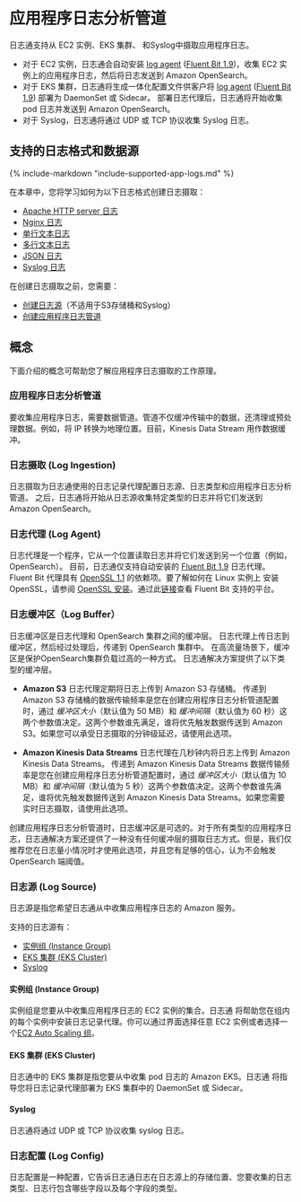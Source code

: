# 应用程序日志分析管道

日志通支持从 EC2 实例、EKS 集群、 和Syslog中摄取应用程序日志。

- 对于 EC2 实例，日志通会自动安装 [log agent](#logging-agent) ([Fluent Bit 1.9][fluent-bit])，收集 EC2 实例上的应用程序日志，然后将日志发送到 Amazon OpenSearch。
- 对于 EKS 集群，日志通将生成一体化配置文件供客户将 [log agent](#logging-agent) ([Fluent Bit 1.9][fluent-bit]) 部署为 DaemonSet 或 Sidecar。 部署日志代理后，日志通将开始收集 pod 日志并发送到 Amazon OpenSearch。
- 对于 Syslog，日志通将通过 UDP 或 TCP 协议收集 Syslog 日志。

## 支持的日志格式和数据源
{%
include-markdown "include-supported-app-logs.md"
%}

在本章中，您将学习如何为以下日志格式创建日志摄取：

- [Apache HTTP server 日志](./apache.md)
- [Nginx 日志](./nginx.md)
- [单行文本日志](./single-line-text.md)
- [多行文本日志](./multi-line-text.md)
- [JSON 日志](./json.md)
- [Syslog 日志](./syslog.md)

在创建日志摄取之前，您需要：

- [创建日志源](./create-log-source.md)（不适用于S3存储桶和Syslog）
- [创建应用程序日志管道](./create-applog-pipeline.md)

## 概念

下面介绍的概念可帮助您了解应用程序日志摄取的工作原理。

### 应用程序日志分析管道

要收集应用程序日志，需要数据管道。管道不仅缓冲传输中的数据，还清理或预处理数据。例如，将 IP 转换为地理位置。目前，Kinesis Data Stream 用作数据缓冲。

### 日志摄取 (Log Ingestion)
日志摄取为日志通使用的日志记录代理配置日志源、日志类型和应用程序日志分析管道。
之后，日志通将开始从日志源收集特定类型的日志并将它们发送到 Amazon OpenSearch。

### 日志代理 (Log Agent)
日志代理是一个程序，它从一个位置读取日志并将它们发送到另一个位置（例如，OpenSearch）。
目前，日志通仅支持自动安装的 [Fluent Bit 1.9][fluent-bit] 日志代理。 Fluent Bit 代理具有 [OpenSSL 1.1][open-ssl] 的依赖项。要了解如何在 Linux 实例上
安装 OpenSSL，请参阅 [OpenSSL 安装](../resources/open-ssl.md)。通过此[链接][supported-platforms]查看 Fluent Bit 支持的平台。

### 日志缓冲区（Log Buffer）
日志缓冲区是日志代理和 OpenSearch 集群之间的缓冲层。 日志代理上传日志到缓冲区，然后经过处理后，传递到 OpenSearch 集群中。 在高流量场景下，缓冲区是保护OpenSearch集群负载过高的一种方式。 日志通解决方案提供了以下类型的缓冲层。

- **Amazon S3** 日志代理定期将日志上传到 Amazon S3 存储桶。 传递到 Amazon S3 存储桶的数据传输频率是您在创建应用程序日志分析管道配置时，通过 *缓冲区大小*（默认值为 50 MB）和 *缓冲间隔*（默认值为 60 秒）这两个参数值决定。这两个参数谁先满足，谁将优先触发数据传送到 Amazon S3。如果您可以承受日志摄取的分钟级延迟，请使用此选项。

- **Amazon Kinesis Data Streams** 日志代理在几秒钟内将日志上传到 Amazon Kinesis Data Streams。 传递到 Amazon Kinesis Data Streams 数据传输频率是您在创建应用程序日志分析管道配置时，通过 *缓冲区大小*（默认值为 10 MB）和 *缓冲间隔*（默认值为 5 秒）这两个参数值决定。这两个参数谁先满足，谁将优先触发数据传送到 Amazon Kinesis Data Streams。如果您需要实时日志摄取，请使用此选项。

创建应用程序日志分析管道时，日志缓冲区是可选的。对于所有类型的应用程序日志，日志通解决方案还提供了一种没有任何缓冲层的摄取日志方式。但是，我们仅推荐您在日志量小情况时才使用此选项，并且您有足够的信心，认为不会触发 OpenSearch 端阈值。

### 日志源 (Log Source)
日志源是指您希望日志通从中收集应用程序日志的 Amazon 服务。

支持的日志源有：

* [实例组 (Instance Group)](#实例组-instance-group)
* [EKS 集群 (EKS Cluster)](#eks-集群-eks-cluster)
* [Syslog](#syslog)

#### 实例组 (Instance Group)

实例组是您要从中收集应用程序日志的 EC2 实例的集合。日志通 将帮助您在组内的每个实例中安装日志记录代理。你可以通过界面选择任意 EC2 实例或者选择一个[EC2 Auto Scaling 组][asg]。

#### EKS 集群 (EKS Cluster)

日志通中的 EKS 集群是指您要从中收集 pod 日志的 Amazon EKS。日志通 将指导您将日志记录代理部署为 EKS 集群中的 DaemonSet 或 Sidecar。

#### Syslog

日志通将通过 UDP 或 TCP 协议收集 syslog 日志。

### 日志配置 (Log Config)

日志配置是一种配置，它告诉日志通日志在日志源上的存储位置、您要收集的日志类型、日志行包含哪些字段以及每个字段的类型。

[fluent-bit]: https://docs.fluentbit.io/manual/
[open-ssl]: https://www.openssl.org/source/
[supported-platforms]: https://docs.fluentbit.io/manual/installation/supported-platforms
[asg]: https://aws.amazon.com/ec2/autoscaling/